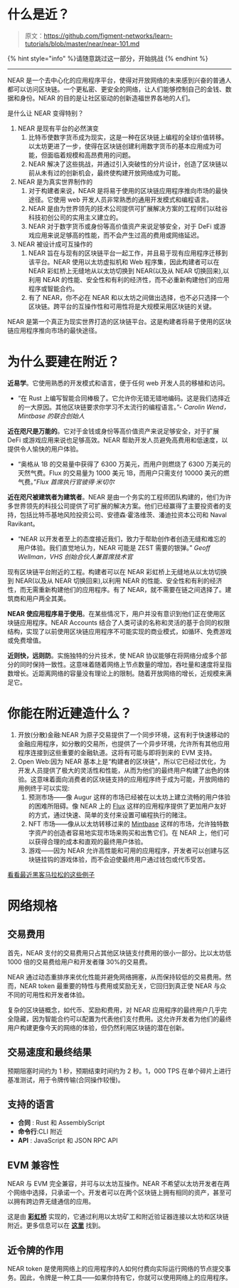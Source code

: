 # 什么是近？

> 原文：<https://github.com/figment-networks/learn-tutorials/blob/master/near/near-101.md>

{% hint style="info" %}请随意跳过这一部分，开始挑战 {% endhint %}

* * *

NEAR 是一个去中心化的应用程序平台，使得对开放网络的未来感到兴奋的普通人都可以访问区块链。一个更私密、更安全的网络，让人们能够控制自己的金钱、数据和身份。NEAR 的目的是让社区驱动的创新造福世界各地的人们。

是什么让 NEAR 变得特别？

1.  NEAR 是现有平台的必然演变
    1.  比特币使数字货币成为现实，这是一种在区块链上编程的全球价值转移。以太坊更进了一步，使得在区块链创建利用数字货币的基本应用成为可能，但面临着规模和高昂费用的问题。
    2.  NEAR 解决了这些挑战，并通过引入突破性的分片设计，创造了区块链以前从未有过的创新机会，最终使构建开放网络成为可能。
2.  NEAR 是为真实世界制作的
    1.  对于构建者来说，NEAR 是将易于使用的区块链应用程序推向市场的最快途径。它使用 web 开发人员非常熟悉的通用开发模式和编程语言。
    2.  NEAR 是由为世界领先的技术公司提供可扩展解决方案的工程师们以硅谷科技初创公司的实用主义建立的。
    3.  NEAR 对于数字货币或身份等高价值资产来说足够安全，对于 DeFi 或游戏应用来说足够高的性能，而不会产生过高的费用或网络延迟。
3.  NEAR 被设计成可互操作的
    1.  NEAR 旨在与现有的区块链平台一起工作，并且易于现有应用程序迁移到该平台。NEAR 使用以太坊虚拟机和 Web 程序集，因此构建者可以在 NEAR 彩虹桥上无缝地从以太坊切换到 NEAR(以及从 NEAR 切换回来),以利用 NEAR 的性能、安全性和有利的经济性，而不必重新构建他们的应用程序或智能合约。
    2.  有了 NEAR，你不必在 NEAR 和以太坊之间做出选择，也不必只选择一个区块链。跨平台的互操作性和可用性将是大规模采用区块链的关键。

NEAR 是第一个真正为现实世界打造的区块链平台。这是构建者将易于使用的区块链应用程序推向市场的最快途径。

# 为什么要建在附近？

**近易学**。它使用熟悉的开发模式和语言，便于任何 web 开发人员的移植和访问。

*   “在 Rust 上编写智能合同棒极了。它允许你无错无错地编码。这是我们选择近的一大原因。其他区块链要求你学习不太流行的编程语言。”- *Carolin Wend，Mintbase 的联合创始人*

**近在咫尺是万能的**。它对于金钱或身份等高价值资产来说足够安全，对于扩展 DeFi 或游戏应用来说也足够高效。NEAR 帮助开发人员避免高费用和低速度，以提供令人愉快的用户体验。

*   “奥格从 1B 的交易量中获得了 6300 万美元，而用户则燃烧了 6300 万美元的天然气费。Flux 的交易量为 1000 美元 1B，而用户只需支付 10000 美元的燃气费。”*Flux 首席执行官彼得·米切尔*

**近在咫尺被建筑者为建筑者**。NEAR 是由一个务实的工程师团队构建的，他们为许多世界领先的科技公司提供了可扩展的解决方案。他们已经赢得了主要投资者的支持，包括比特币基地风险投资公司、安德森·霍洛维茨、潘迪拉资本公司和 Naval Ravikant。

*   “NEAR 以开发者至上的态度接近我们，致力于帮助创作者创造无缝和难忘的用户体验。我们直觉地认为，NEAR 可能是 ZEST 需要的银弹。” *Geoff Wellman，VHS 创始合伙人兼首席技术官*

现有区块链平台附近的工程。构建者可以在 NEAR 彩虹桥上无缝地从以太坊切换到 NEAR(以及从 NEAR 切换回来),以利用 NEAR 的性能、安全性和有利的经济性，而无需重新构建他们的应用程序。有了 NEAR，就不需要在链之间选择了。建筑商和用户两全其美。

**NEAR 使应用程序易于使用**。在某些情况下，用户并没有意识到他们正在使用区块链应用程序。NEAR Accounts 结合了人类可读的名称和灵活的基于合同的权限结构，实现了以前使用区块链应用程序不可能实现的商业模式，如循环、免费游戏或免费增值。

**近则快，远则防**。实施独特的分片技术，使 NEAR 协议能够在将网络分成多个部分的同时保持一致性。这意味着随着网络上节点数量的增加，吞吐量和速度将呈指数增长。近距离网络的容量没有理论上的限制。随着开放网络的增长，近规模来满足它。

# 你能在附近建造什么？

1.  开放(分散)金融:NEAR 为原子交易提供了一个同步环境，这有利于快速移动的金融应用程序，如分散的交易所，也提供了一个异步环境，允许所有其他应用程序连接到这些重要的金融轨道。这将有可能与即将到来的 EVM 支持。
2.  Open Web:因为 NEAR 基本上是“构建者的区块链”，所以它已经过优化，为开发人员提供了极大的灵活性和性能，从而为他们的最终用户构建了出色的体验。这意味着面向消费者的区块链支持的应用程序终于成为可能，开放网络的用例终于可以实现:
    1.  预测市场——像 Augur 这样的市场已经被在以太坊上建立流畅的用户体验的困难所阻碍。像 NEAR 上的 [Flux](https://flux.market) 这样的应用程序提供了更加用户友好的方式，通过快速、简单的支付来设置可编程执行的赌注。
    2.  NFT 市场——像从以太坊转移过来的 [Mintbase](https://mintbase.io) 这样的市场，允许独特数字资产的创造者容易地实现市场来购买和出售它们。在 NEAR 上，他们可以获得合理的成本和直观的最终用户体验。
    3.  游戏——因为 NEAR 允许高性能和可用的应用程序，开发者可以创建与区块链挂钩的游戏体验，而不会迫使最终用户通过钱包或代币受苦。

[看看最近黑客马拉松的这些例子](https://near.org/blog/winners-of-hack-the-rainbow)

# 网络规格

## 交易费用

首先，NEAR 支付的交易费用只占其他区块链支付费用的很小一部分。比以太坊低 1000 倍的交易费给用户和开发者赚 30%的交易费。

NEAR 通过动态重排序来优化性能并避免网络拥塞，从而保持较低的交易费用。然而，NEAR token 最重要的特性与费用或奖励无关，它回归到真正使 NEAR 与众不同的可用性和开发者体验。

复杂的区块链概念，如代币、奖励和费用，对 NEAR 应用程序的最终用户几乎完全隐藏，因为智能合约可以配置为代表他们支付费用。这允许开发者为他们的最终用户构建更像今天的网络的体验，但仍然利用区块链的潜在创新。

## 交易速度和最终结果

预期阻塞时间约为 1 秒，预期结束时间约为 2 秒。1，000 TPS 在单个碎片上进行基准测试，用于令牌传输(合同操作较慢)。

## 支持的语言

*   **合同** : Rust 和 AssemblyScript
*   **命令行**:CLI 附近
*   **API** : JavaScript 和 JSON RPC API

## EVM 兼容性

NEAR 与 EVM 完全兼容，并可与以太坊互操作。NEAR 不希望以太坊开发者在两个网络中选择，只承诺一个。开发者可以在两个区块链上拥有相同的资产，甚至可以拥有跨边界无缝通信的应用。

这是由 [**彩虹桥**](https://github.com/near/rainbow-bridge) 实现的，它通过利用以太坊矿工和附近验证器连接以太坊和区块链附近。更多信息可以在 [**这里**](https://github.com/near/near-evm) 找到。

## 近令牌的作用

NEAR token 是使用网络上的应用程序的人如何付费向实际运行网络的节点提交事务。因此，令牌是一种工具——如果你持有它，你就可以使用网络上的应用程序。